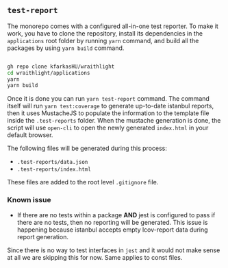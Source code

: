 ## `test-report`

The monorepo comes with a configured all-in-one test reporter. To make it work, you have to clone the repository, install its dependencies in the `applications` root folder by running `yarn` command, and build all the packages by using `yarn build` command.

```sh

gh repo clone kfarkasHU/wraithlight
cd wraithlight/applications
yarn
yarn build

```

Once it is done you can run `yarn test-report` command. The command itself will run `yarn test:coverage` to generate up-to-date istanbul reports, then it uses MustacheJS to populate the information to the template file inside the `.test-reports` folder.
When the mustache generation is done, the script will use `open-cli` to open the newly generated `index.html` in your default browser.

The following files will be generated during this process:
* `.test-reports/data.json`
* `.test-reports/index.html`

These files are added to the root level `.gitignore` file.

### Known issue
* If there are no tests within a package **AND** jest is configured to pass if there are no tests, then no reporting will be generated. This issue is happening because istanbul accepts empty lcov-report data during report generation.

Since there is no way to test interfaces in `jest` and it would not make sense at all we are skipping this for now.
Same applies to const files.